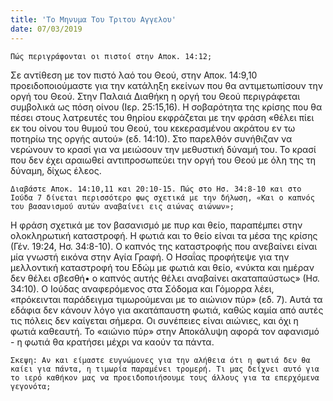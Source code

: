 ```yaml
---
title: 'Το Μηνυμα Του Τριτου Αγγελου'
date: 07/03/2019
---
```


`Πώς περιγράφονται οι πιστοί στην Αποκ. 14:12;`

Σε αντίθεση με τον πιστό λαό του Θεού, στην Αποκ. 14:9,10 προειδοποιούμαστε για την κατάληξη εκείνων που θα αντιμετωπίσουν την οργή του Θεού. Στην Παλαιά Διαθήκη η οργή του Θεού περιγράφεται συμβολικά ως πόση οίνου (Ιερ. 25:15,16). Η σοβαρότητα της κρίσης που θα πέσει στους λατρευτές του θηρίου εκφράζεται με την φράση «θέλει πίει εκ του οίνου του θυμού του Θεού, του κεκερασμένου ακράτου εν τω ποτηρίω της οργής αυτού» (εδ. 14:10). Στο παρελθόν συνήθιζαν να νερώνουν το κρασί για να μειώσουν την μεθυστική δύναμή του. Το κρασί που δεν έχει αραιωθεί αντιπροσωπεύει την οργή του Θεού με όλη της τη δύναμη, δίχως έλεος. 

`Διαβάστε Αποκ. 14:10,11 και 20:10-15. Πώς στο Ησ. 34:8-10 και στο Ιούδα 7 δίνεται περισσότερο φως σχετικά με την δήλωση, «Και ο καπνός του βασανισμού αυτών αναβαίνει εις αιώνας αιώνων»;`

Η φράση σχετικά με τον βασανισμό με πυρ και θείο, παραπέμπει στην ολοκληρωτική καταστροφή. Η φωτιά και το θείο είναι τα μέσα της κρίσης (Γέν. 19:24, Ησ. 34:8-10). Ο καπνός της καταστροφής που ανεβαίνει είναι μία γνωστή εικόνα στην Αγία Γραφή. Ο Ησαΐας προφήτεψε για την μελλοντική καταστροφή του Εδώμ με φωτιά και θείο, «νύκτα και ημέραν δεν θέλει σβεσθή• ο καπνός αυτής θέλει αναβαίνει ακαταπαύστως» (Ησ. 34:10). Ο Ιούδας αναφερόμενος στα Σόδομα και Γόμορρα λέει, «πρόκεινται παράδειγμα τιμωρούμεναι με το αιώνιον πύρ» (εδ. 7). Αυτά τα εδάφια δεν κάνουν λόγο για ακατάπαυστη φωτιά, καθώς καμία από αυτές τις πόλεις δεν καίγεται σήμερα. Οι συνέπειες είναι αιώνιες, και όχι η φωτιά καθεαυτή. Το «αιώνιο πύρ» στην Αποκάλυψη αφορά τον αφανισμό - η φωτιά θα κρατήσει μέχρι να καούν τα πάντα. 

`Σκεψη: Αν και είμαστε ευγνώμονες για την αλήθεια ότι η φωτιά δεν θα καίει για πάντα, η τιμωρία παραμένει τρομερή. Τι μας δείχνει αυτό για το ιερό καθήκον μας να προειδοποιήσουμε τους άλλους για τα επερχόμενα γεγονότα;`
